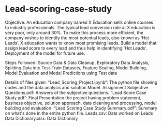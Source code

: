 # Lead-scoring-case-study

Objective:
An education company named X Education sells online courses to industry professionals.
The typical lead conversion rate at X education is very poor, only around 30%.
To make this process more efficient, the company wishes to identify the most potential leads, also known as ‘Hot Leads’. X education wants to know most promising leads. Build a model that assign lead score to every lead and thus help in identifying ‘Hot Leads’. Deployment of the model for future use.

Steps Followed:
  Source Data & Data Cleanup,
  Exploratory Data Analysis,
  Splitting Data into Test-Train Datasets,
  Feature Scaling,
  Model Building,
  Model Evaluation and
  Model Predictions using Test data

Details of files given:
“Lead_Scoring_Project.ipynb”: The python file showing codes and the data analysis and solution Model.
Assignment Subjective Questions.pdf: Answers of the subjective questions.
“Lead Score Case Study.pdf”: Final Presentation the project having problem statement, business objective, solution approach, data cleaning and processing, model building and evaluation.
“Lead Scoring Case Study Summary.pdf”: Summary on what's done in the entire python file.
Leads.csv: Data worked on
Leads Data Dictionary.xlsx: Data Dictionary
